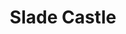 ---
title: "Slade Castle"
address: " County Wexford, Churchtown (Rosslare), Co. Wexford"
tel: "NOVAL"
county: "Wexford"
category: "Castles"
type: "Content"
lat: "52.25655746459961"
lng: "-6.446449279785156"
---